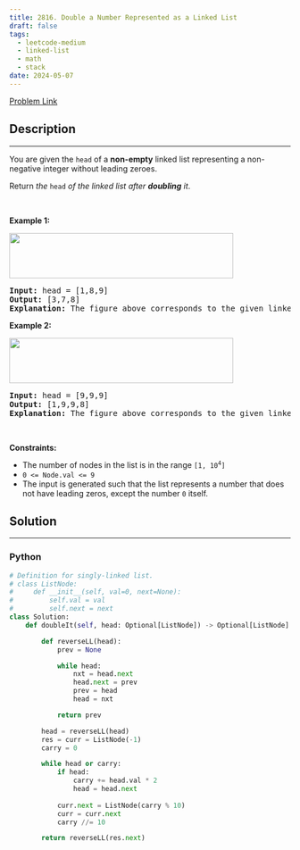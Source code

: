 ```yaml
---
title: 2816. Double a Number Represented as a Linked List
draft: false
tags: 
  - leetcode-medium
  - linked-list
  - math
  - stack
date: 2024-05-07
---
```


[Problem Link](https://leetcode.com/problems/double-a-number-represented-as-a-linked-list/)

## Description

---
<p>You are given the <code>head</code> of a <strong>non-empty</strong> linked list representing a non-negative integer without leading zeroes.</p>

<p>Return <em>the </em><code>head</code><em> of the linked list after <strong>doubling</strong> it</em>.</p>

<p>&nbsp;</p>
<p><strong class="example">Example 1:</strong></p>
<img alt="" src="https://assets.leetcode.com/uploads/2023/05/28/example.png" style="width: 401px; height: 81px;" />
<pre>
<strong>Input:</strong> head = [1,8,9]
<strong>Output:</strong> [3,7,8]
<strong>Explanation:</strong> The figure above corresponds to the given linked list which represents the number 189. Hence, the returned linked list represents the number 189 * 2 = 378.
</pre>

<p><strong class="example">Example 2:</strong></p>
<img alt="" src="https://assets.leetcode.com/uploads/2023/05/28/example2.png" style="width: 401px; height: 81px;" />
<pre>
<strong>Input:</strong> head = [9,9,9]
<strong>Output:</strong> [1,9,9,8]
<strong>Explanation:</strong> The figure above corresponds to the given linked list which represents the number 999. Hence, the returned linked list reprersents the number 999 * 2 = 1998. 
</pre>

<p>&nbsp;</p>
<p><strong>Constraints:</strong></p>

<ul>
	<li>The number of nodes in the list is in the range <code>[1, 10<sup>4</sup>]</code></li>
	<li><font face="monospace"><code>0 &lt;= Node.val &lt;= 9</code></font></li>
	<li>The input is generated such that the list represents a number that does not have leading zeros, except the number <code>0</code> itself.</li>
</ul>


## Solution

---
### Python
``` py title='double-a-number-represented-as-a-linked-list'
# Definition for singly-linked list.
# class ListNode:
#     def __init__(self, val=0, next=None):
#         self.val = val
#         self.next = next
class Solution:
    def doubleIt(self, head: Optional[ListNode]) -> Optional[ListNode]:

        def reverseLL(head):
            prev = None

            while head:
                nxt = head.next
                head.next = prev
                prev = head
                head = nxt

            return prev

        head = reverseLL(head)
        res = curr = ListNode(-1)
        carry = 0

        while head or carry:
            if head:
                carry += head.val * 2
                head = head.next
            
            curr.next = ListNode(carry % 10)
            curr = curr.next
            carry //= 10

        return reverseLL(res.next)
```


